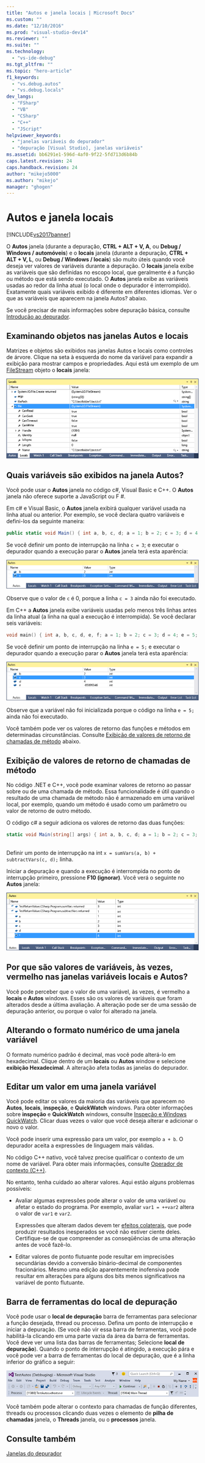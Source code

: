 ```yaml
---
title: "Autos e janela locais | Microsoft Docs"
ms.custom: ""
ms.date: "12/10/2016"
ms.prod: "visual-studio-dev14"
ms.reviewer: ""
ms.suite: ""
ms.technology: 
  - "vs-ide-debug"
ms.tgt_pltfrm: ""
ms.topic: "hero-article"
f1_keywords: 
  - "vs.debug.autos"
  - "vs.debug.locals"
dev_langs: 
  - "FSharp"
  - "VB"
  - "CSharp"
  - "C++"
  - "JScript"
helpviewer_keywords: 
  - "janelas variáveis do depurador"
  - "depuração [Visual Studio], janelas variáveis"
ms.assetid: bb6291e1-596d-4af0-9f22-5fd713d6b84b
caps.latest.revision: 24
caps.handback.revision: 24
author: "mikejo5000"
ms.author: "mikejo"
manager: "ghogen"
---
```

# Autos e janela locais
[!INCLUDE[vs2017banner](../code-quality/includes/vs2017banner.md)]

O **Autos** janela \(durante a depuração, **CTRL \+ ALT \+ V, A**, ou **Debug \/ Windows \/ automóveis**\) e o **locais** janela \(durante a depuração, **CTRL \+ ALT \+ V, L**, ou **Debug \/ Windows \/ locais**\) são muito úteis quando você deseja ver valores de variáveis durante a depuração. O **locais** janela exibe as variáveis que são definidas no escopo local, que geralmente é a função ou método que está sendo executado. O **Autos** janela exibe as variáveis usadas ao redor da linha atual \(o local onde o depurador é interrompido\). Exatamente quais variáveis exibido é diferente em diferentes idiomas. Ver o que as variáveis que aparecem na janela Autos? abaixo.  
  
 Se você precisar de mais informações sobre depuração básica, consulte [Introdução ao depurador](../debugger/getting-started-with-the-debugger.md).  
  
## Examinando objetos nas janelas Autos e locais  
 Matrizes e objetos são exibidos nas janelas Autos e locais como controles de árvore. Clique na seta à esquerda do nome da variável para expandir a exibição para mostrar campos e propriedades. Aqui está um exemplo de um [FileStream](../Topic/FileStream%20Class.md) objeto o **locais** janela:  
  
 ![Locals&#45;FileStream](../debugger/media/locals-filestream.png "Locals\-FileStream")  
  
## Quais variáveis são exibidos na janela Autos?  
 Você pode usar o **Autos** janela no código c\#, Visual Basic e C\+\+. O **Autos** janela não oferece suporte a JavaScript ou F \#.  
  
 Em c\# e Visual Basic, o **Autos** janela exibirá qualquer variável usada na linha atual ou anterior. Por exemplo, se você declara quatro variáveis e defini\-los da seguinte maneira:  
  
```c#  
public static void Main() { int a, b, c, d; a = 1; b = 2; c = 3; d = 4; }  
```  
  
 Se você definir um ponto de interrupção na linha `c = 3`; e executar o depurador quando a execução parar o **Autos** janela terá esta aparência:  
  
 ![Autos&#45;CSharp](../debugger/media/autos-csharp.png "Autos\-CSharp")  
  
 Observe que o valor de `c` é 0, porque a linha `c = 3` ainda não foi executado.  
  
 Em C\+\+ a **Autos** janela exibe variáveis usadas pelo menos três linhas antes da linha atual \(a linha na qual a execução é interrompida\). Se você declarar seis variáveis:  
  
```cpp  
void main() { int a, b, c, d, e, f; a = 1; b = 2; c = 3; d = 4; e = 5; f = 6; }  
```  
  
 Se você definir um ponto de interrupção na linha `e = 5;` e executar o depurador quando a execução parar o **Autos** janela terá esta aparência:  
  
 ![Autos&#45;Cplus](../debugger/media/autos-cplus.png "Autos\-Cplus")  
  
 Observe que a variável não foi inicializada porque o código na linha `e = 5;` ainda não foi executado.  
  
 Você também pode ver os valores de retorno das funções e métodos em determinadas circunstâncias. Consulte [Exibição de valores de retorno de chamadas de método](#bkmk_returnValue) abaixo.  
  
##  <a name="bkmk_returnValue"></a> Exibição de valores de retorno de chamadas de método  
 No código .NET e C\+\+, você pode examinar valores de retorno ao passar sobre ou de uma chamada de método. Essa funcionalidade é útil quando o resultado de uma chamada de método não é armazenado em uma variável local, por exemplo, quando um método é usado como um parâmetro ou valor de retorno de outro método.  
  
 O código c\# a seguir adiciona os valores de retorno das duas funções:  
  
```c#  
static void Main(string[] args) { int a, b, c, d; a = 1; b = 2; c = 3; d = 4; int x = sumVars(a, b) + subtractVars(c, d); } private static int sumVars(int i, int j) { return i + j; } private static int subtractVars(int i, int j) { return j - i; }  
  
```  
  
 Definir um ponto de interrupção na int `x = sumVars(a, b) + subtractVars(c, d);` linha.  
  
 Iniciar a depuração e quando a execução é interrompida no ponto de interrupção primeiro, pressione **F10 \(ignorar\)**. Você verá o seguinte no **Autos** janela:  
  
 ![AutosReturnValueCSharp2](../debugger/media/autosreturnvaluecsharp2.png "AutosReturnValueCSharp2")  
  
## Por que são valores de variáveis, às vezes, vermelho nas janelas variáveis locais e Autos?  
 Você pode perceber que o valor de uma variável, às vezes, é vermelho a **locais** e **Autos** windows. Esses são os valores de variáveis que foram alterados desde a última avaliação. A alteração pode ser de uma sessão de depuração anterior, ou porque o valor foi alterado na janela.  
  
## Alterando o formato numérico de uma janela variável  
 O formato numérico padrão é decimal, mas você pode alterá\-lo em hexadecimal. Clique dentro de um **locais** ou **Autos** window e selecione **exibição Hexadecimal**. A alteração afeta todas as janelas do depurador.  
  
## Editar um valor em uma janela variável  
 Você pode editar os valores da maioria das variáveis que aparecem no **Autos**, **locais**, **inspeção**, e **QuickWatch** windows. Para obter informações sobre **inspeção** e **QuickWatch** windows, consulte [Inspeção e Windows QuickWatch](../debugger/watch-and-quickwatch-windows.md). Clicar duas vezes o valor que você deseja alterar e adicionar o novo o valor.  
  
 Você pode inserir uma expressão para um valor, por exemplo `a + b`. O depurador aceita a expressões de linguagem mais válidas.  
  
 No código C\+\+ nativo, você talvez precise qualificar o contexto de um nome de variável. Para obter mais informações, consulte [Operador de contexto \(C\+\+\)](../debugger/context-operator-cpp.md).  
  
 No entanto, tenha cuidado ao alterar valores. Aqui estão alguns problemas possíveis:  
  
-   Avaliar algumas expressões pode alterar o valor de uma variável ou afetar o estado do programa. Por exemplo, avaliar `var1 = ++var2` altera o valor de `var1` e `var2`.  
  
     Expressões que alteram dados devem ter [efeitos colaterais](https://en.wikipedia.org/wiki/Side_effect_\(computer_science\)), que pode produzir resultados inesperados se você não estiver ciente deles. Certifique\-se de que compreender as conseqüências de uma alteração antes de você fazê\-lo.  
  
-   Editar valores de ponto flutuante pode resultar em imprecisões secundárias devido a conversão binário\-decimal de componentes fracionários. Mesmo uma edição aparentemente inofensiva pode resultar em alterações para alguns dos bits menos significativos na variável de ponto flutuante.  
  
## Barra de ferramentas do local de depuração  
 Você pode usar o **local de depuração** barra de ferramentas para selecionar a função desejada, thread ou processo. Defina um ponto de interrupção e iniciar a depuração. \(Se você não vir essa barra de ferramentas, você pode habilitá\-la clicando em uma parte vazia da área da barra de ferramentas. Você deve ver uma lista das barras de ferramentas; Selecione **local de depuração**\). Quando o ponto de interrupção é atingido, a execução pára e você pode ver a barra de ferramentas do local de depuração, que é a linha inferior do gráfico a seguir:  
  
 ![DebugLocationToolbar](../debugger/media/debuglocationtoolbar.png "DebugLocationToolbar")  
  
 Você também pode alterar o contexto para chamadas de função diferentes, threads ou processos clicando duas vezes o elemento de **pilha de chamadas** janela, o **Threads** janela, ou o **processos** janela.  
  
## Consulte também  
 [Janelas do depurador](../debugger/debugger-windows.md)